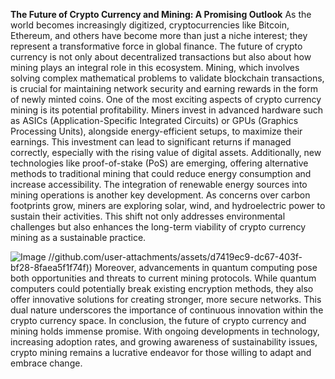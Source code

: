 **The Future of Crypto Currency and Mining: A Promising Outlook**
As the world becomes increasingly digitized, cryptocurrencies like Bitcoin, Ethereum, and others have become more than just a niche interest; they represent a transformative force in global finance. The future of crypto currency is not only about decentralized transactions but also about how mining plays an integral role in this ecosystem. Mining, which involves solving complex mathematical problems to validate blockchain transactions, is crucial for maintaining network security and earning rewards in the form of newly minted coins.
One of the most exciting aspects of crypto currency mining is its potential profitability. Miners invest in advanced hardware such as ASICs (Application-Specific Integrated Circuits) or GPUs (Graphics Processing Units), alongside energy-efficient setups, to maximize their earnings. This investment can lead to significant returns if managed correctly, especially with the rising value of digital assets. Additionally, new technologies like proof-of-stake (PoS) are emerging, offering alternative methods to traditional mining that could reduce energy consumption and increase accessibility.
The integration of renewable energy sources into mining operations is another key development. As concerns over carbon footprints grow, miners are exploring solar, wind, and hydroelectric power to sustain their activities. This shift not only addresses environmental challenges but also enhances the long-term viability of crypto currency mining as a sustainable practice.

![Image](https://github.com/user-attachments/assets/4a25d116-2220-4385-b08e-f287af8fcbc4)
 //github.com/user-attachments/assets/d7419ec9-dc67-403f-bf28-8faea5f1f74f))
Moreover, advancements in quantum computing pose both opportunities and threats to current mining protocols. While quantum computers could potentially break existing encryption methods, they also offer innovative solutions for creating stronger, more secure networks. This dual nature underscores the importance of continuous innovation within the crypto currency space.
In conclusion, the future of crypto currency and mining holds immense promise. With ongoing developments in technology, increasing adoption rates, and growing awareness of sustainability issues, crypto mining remains a lucrative endeavor for those willing to adapt and embrace change.
